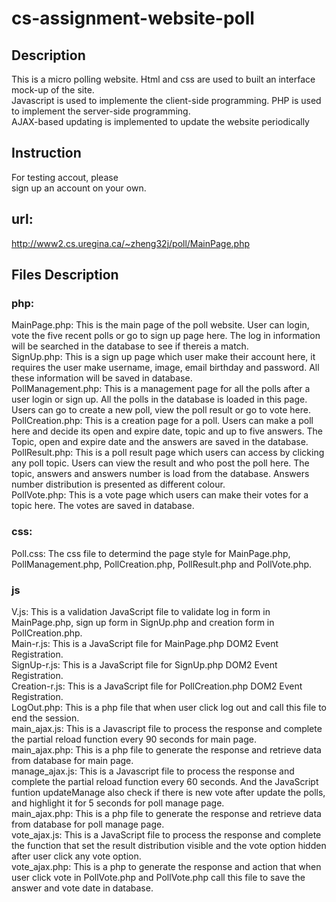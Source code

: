 # cs-assignment-website-poll

## Description
This is a micro polling website. Html and css are used to built an interface mock-up of the site. <br/>
Javascript is used to implemente the client-side programming. PHP is used to implement the server-side programming. <br/>
AJAX-based updating is implemented to update the website periodically <br/>

## Instruction
For testing accout, please <br/>
sign up an account on your own.<br/>

## url:
http://www2.cs.uregina.ca/~zheng32j/poll/MainPage.php <br/>

## Files Description
### php:
MainPage.php: This is the main page of the poll website. User can login, vote the five recent polls or go to sign up page here. The log in information will be searched in the database to see if thereis a match.<br/>
SignUp.php: This is a sign up page which user make their account here, it requires the user make username, image, email birthday and password. All these information will be saved in database.<br/>
PollManagement.php: This is a management page for all the polls after a user login or sign up. All the polls in the database is loaded in this page. Users can go to create a new poll, view the poll result or go to vote here.<br/>
PollCreation.php: This is a creation page for a poll. Users can make a poll here and decide its open and expire date, topic and up to five answers. The Topic, open and expire date and the answers are saved in the database. <br/>
PollResult.php: This is a poll result page which users can access by clicking any poll topic. Users can view the result and who post the poll here. The topic, answers and answers number is load from the database. Answers number distribution is presented as different colour. <br/>
PollVote.php: This is a vote page which users can make their votes for a topic here. The votes are saved in database.<br/>
### css:
Poll.css: The css file to determind the page style for MainPage.php, PollManagement.php, PollCreation.php, PollResult.php and PollVote.php.<br/>
### js
V.js: This is a validation JavaScript file to validate log in form in MainPage.php, sign up form in SignUp.php and creation form in PollCreation.php.<br/>
Main-r.js: This is a JavaScript file for MainPage.php DOM2 Event Registration.<br/>
SignUp-r.js: This is a JavaScript file for SignUp.php DOM2 Event Registration.<br/>
Creation-r.js: This is a JavaScript file for PollCreation.php DOM2 Event Registration.<br/>
LogOut.php: This is a php file that when user click log out and call this file to end the session.<br/>
main_ajax.js: This is a Javascript file to process the response and complete the partial reload function every 90 seconds for main page.<br/>
main_ajax.php: This is a php file to generate the response and retrieve data from database for main page.<br/>
manage_ajax.js: This is a Javascript file to process the response and complete the partial reload function every 60 seconds. And the JavaScript funtion updateManage also check if there is new vote after update the polls, and highlight it for 5 seconds for poll manage page.<br/>
main_ajax.php: This is a php file to generate the response and retrieve data from database for poll manage page.<br/>
vote_ajax.js: This is a JavaScript file to process the response and complete the function that set the result distribution visible and the vote option hidden after user click any vote option.<br/>
vote_ajax.php: This is a php to generate the response and action that when user click vote in PollVote.php and PollVote.php call this file to save the answer and vote date in database.<br/>
